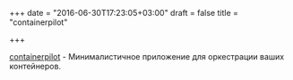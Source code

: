 +++
date = "2016-06-30T17:23:05+03:00"
draft = false
title = "containerpilot"

+++

<p><a href="https://github.com/joyent/containerpilot">containerpilot</a>&nbsp;- Минималистичное приложение для оркестрации ваших контейнеров.</p>

